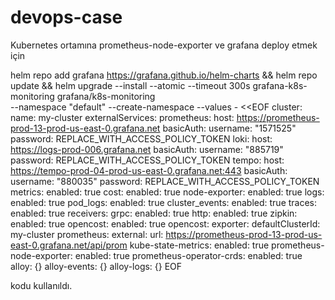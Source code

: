 # devops-case
Kubernetes ortamına prometheus-node-exporter ve grafana deploy etmek için

helm repo add grafana https://grafana.github.io/helm-charts &&
  helm repo update &&
  helm upgrade --install --atomic --timeout 300s grafana-k8s-monitoring grafana/k8s-monitoring \
    --namespace "default" --create-namespace --values - <<EOF
cluster:
  name: my-cluster
externalServices:
  prometheus:
    host: https://prometheus-prod-13-prod-us-east-0.grafana.net
    basicAuth:
      username: "1571525"
      password: REPLACE_WITH_ACCESS_POLICY_TOKEN
  loki:
    host: https://logs-prod-006.grafana.net
    basicAuth:
      username: "885719"
      password: REPLACE_WITH_ACCESS_POLICY_TOKEN
  tempo:
    host: https://tempo-prod-04-prod-us-east-0.grafana.net:443
    basicAuth:
      username: "880035"
      password: REPLACE_WITH_ACCESS_POLICY_TOKEN
metrics:
  enabled: true
  cost:
    enabled: true
  node-exporter:
    enabled: true
logs:
  enabled: true
  pod_logs:
    enabled: true
  cluster_events:
    enabled: true
traces:
  enabled: true
receivers:
  grpc:
    enabled: true
  http:
    enabled: true
  zipkin:
    enabled: true
opencost:
  enabled: true
  opencost:
    exporter:
      defaultClusterId: my-cluster
    prometheus:
      external:
        url: https://prometheus-prod-13-prod-us-east-0.grafana.net/api/prom
kube-state-metrics:
  enabled: true
prometheus-node-exporter:
  enabled: true
prometheus-operator-crds:
  enabled: true
alloy: {}
alloy-events: {}
alloy-logs: {}
EOF

kodu kullanıldı.
